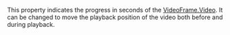 This property indicates the progress in seconds of the [VideoFrame.Video](https://create.roblox.com/docs/reference/engine/classes/VideoFrame#Video).
It can be changed to move the playback position of the video both before
and during playback.